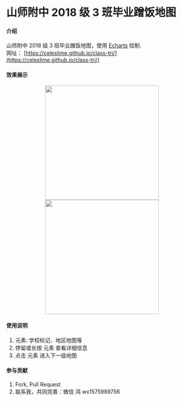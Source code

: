 # 山师附中 2018 级 3 班毕业蹭饭地图

#### 介绍
山师附中 2018 级 3 班毕业蹭饭地图，使用 [Echarts](https://echarts.apache.org) 绘制.   
网址： [https://celeslime.github.io/class-tri/](https://celeslime.github.io/class-tri/)

#### 效果展示
<center class="half">
  <img src="https://s11.ax1x.com/2024/02/06/pF1uUTH.png" height=300/>
  <img src="https://s11.ax1x.com/2024/02/06/pF1udkd.png" height=300/>
</center>

#### 使用说明

1. 元素: 学校标记、地区地图等
2. 停留或长按 元素 查看详细信息
3. 点击 元素 进入下一级地图

#### 参与贡献

1.  Fork, Pull Request
2.  联系我，共同完善：微信 鸿 wx1575989756
